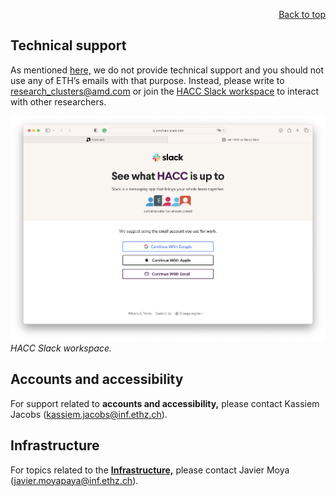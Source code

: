 <div id="readme" class="Box-body readme blob js-code-block-container">
<article class="markdown-body entry-content p-3 p-md-6" itemprop="text">
<p align="right">
<a href="https://github.com/fpgasystems/hacc#--heterogenous-accelerated-compute-cluster">Back to top</a>
</p>

# Technical support

As mentioned [here,](https://www.xilinx.com/member/xup_research_clusters.html) we do not provide technical support and you should not use any of ETH’s emails with that purpose. Instead, please write to [research_clusters@amd.com](mailto:research_clusters@amd.com) or join the [HACC Slack workspace](https://join.slack.com/t/amdhacc/shared_invite/zt-1kcx60g41-0PRQUtlpmw7CGeRfwxtyXA) to interact with other researchers. 

![HACC Slack workspace.](../imgs/slack.png "HACC Slack workspace.")
*HACC Slack workspace.*

## Accounts and accessibility
For support related to **accounts and accessibility,** please contact Kassiem Jacobs ([kassiem.jacobs@inf.ethz.ch](mailto:kassiem.jacobs@inf.ethz.ch)). 

## Infrastructure
For topics related to the [**Infrastructure,**](./infrastructure.md) please contact Javier Moya ([javier.moyapaya@inf.ethz.ch](mailto:javier.moyapaya@inf.ethz.ch)).